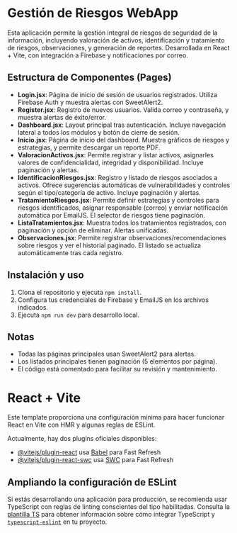 # Gestión de Riesgos WebApp

Esta aplicación permite la gestión integral de riesgos de seguridad de la información, incluyendo valoración de activos, identificación y tratamiento de riesgos, observaciones, y generación de reportes. Desarrollada en React + Vite, con integración a Firebase y notificaciones por correo.

## Estructura de Componentes (Pages)

- **Login.jsx**: Página de inicio de sesión de usuarios registrados. Utiliza Firebase Auth y muestra alertas con SweetAlert2.
- **Register.jsx**: Registro de nuevos usuarios. Valida correo y contraseña, y muestra alertas de éxito/error.
- **Dashboard.jsx**: Layout principal tras autenticación. Incluye navegación lateral a todos los módulos y botón de cierre de sesión.
- **Inicio.jsx**: Página de inicio del dashboard. Muestra gráficos de riesgos y estrategias, y permite descargar un reporte PDF.
- **ValoracionActivos.jsx**: Permite registrar y listar activos, asignarles valores de confidencialidad, integridad y disponibilidad. Incluye paginación y alertas.
- **IdentificacionRiesgos.jsx**: Registro y listado de riesgos asociados a activos. Ofrece sugerencias automáticas de vulnerabilidades y controles según el tipo/categoría de activo. Incluye paginación y alertas.
- **TratamientoRiesgos.jsx**: Permite definir estrategias y controles para riesgos identificados, asignar responsable (correo) y enviar notificación automática por EmailJS. El selector de riesgos tiene paginación.
- **ListaTratamientos.jsx**: Muestra todos los tratamientos registrados, con paginación y opción de eliminar. Alertas unificadas.
- **Observaciones.jsx**: Permite registrar observaciones/recomendaciones sobre riesgos y ver el historial paginado. El listado se actualiza automáticamente tras cada registro.

## Instalación y uso

1. Clona el repositorio y ejecuta `npm install`.
2. Configura tus credenciales de Firebase y EmailJS en los archivos indicados.
3. Ejecuta `npm run dev` para desarrollo local.

## Notas

- Todas las páginas principales usan SweetAlert2 para alertas.
- Los listados principales tienen paginación (5 elementos por página).
- El código está comentado para facilitar su revisión y mantenimiento.

# React + Vite

Este template proporciona una configuración mínima para hacer funcionar React en Vite con HMR y algunas reglas de ESLint.

Actualmente, hay dos plugins oficiales disponibles:

- [@vitejs/plugin-react](https://github.com/vitejs/vite-plugin-react/blob/main/packages/plugin-react) usa [Babel](https://babeljs.io/) para Fast Refresh
- [@vitejs/plugin-react-swc](https://github.com/vitejs/vite-plugin-react/blob/main/packages/plugin-react-swc) usa [SWC](https://swc.rs/) para Fast Refresh

## Ampliando la configuración de ESLint

Si estás desarrollando una aplicación para producción, se recomienda usar TypeScript con reglas de linting conscientes del tipo habilitadas. Consulta la [plantilla TS](https://github.com/vitejs/vite/tree/main/packages/create-vite/template-react-ts) para obtener información sobre cómo integrar TypeScript y [`typescript-eslint`](https://typescript-eslint.io) en tu proyecto.
